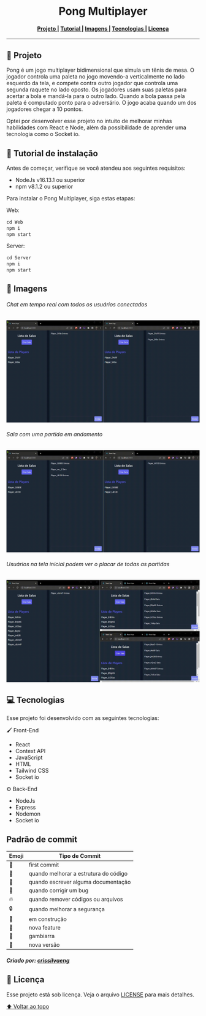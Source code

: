 <h1 name='nome-do-projeto' align="center">Pong Multiplayer</h1>
<h4 align="center">
  <a href="#Projeto" >
    Projeto
  </a>
  |
  <a href="#Tutorial" >
    Tutorial
  </a>
  |
  <a href="#Imagens" >
    Imagens
  </a>
  |
  <a href="#Tecnologias" >
    Tecnologias
  </a>
  |
  <a href="#Licença" >
    Licença
  </a>
</h4>
<hr>

<h2 name="Projeto">📃 Projeto</h2>

Pong é um jogo multiplayer bidimensional que simula um tênis de mesa. O jogador controla uma paleta no jogo movendo-a verticalmente no lado esquerdo da tela, e compete contra outro jogador que controla uma segunda raquete no lado oposto. Os jogadores usam suas paletas para acertar a bola e mandá-la para o outro lado. Quando a bola passa pela paleta é computado ponto para o adversário. O jogo acaba quando um dos jogadores chegar a 10 pontos.

Optei por desenvolver esse projeto no intuito de melhorar minhas habilidades com React e Node, além da possibilidade de aprender uma tecnologia como o Socket io.

<h2 name="Tutorial">🔧 Tutorial de instalação</h2>

Antes de começar, verifique se você atendeu aos seguintes requisitos:

- NodeJs v16.13.1 ou superior
- npm v8.1.2 ou superior

Para instalar o Pong Multiplayer, siga estas etapas:

Web:

```
cd Web
npm i
npm start
```

Server:

```
cd Server
npm i
npm start
```

<h2 name="Imagens">🎴 Imagens</h2>

<h6>Chat em tempo real com todos os usuários conectados</h6>
<p align="center">
  <img src='./Github/chat.gif' />
</p>

<h6>Sala com uma partida em andamento</h6>
<p align="center">
  <img src='./Github/jogo.gif' />
</p>

<h6>Usuários na tela inicial podem ver o placar de todas as partidas</h6>
<p align="center">
  <img src='./Github/placar.gif' />
</p>

<h2 name="Tecnologias">💻 Tecnologias</h2>

Esse projeto foi desenvolvido com as seguintes tecnologias:

🖌️ Front-End

- React
- Context API
- JavaScript
- HTML
- Tailwind CSS
- Socket io

⚙️ Back-End

- NodeJs
- Express
- Nodemon
- Socket io

<h2>Padrão de commit</h2>

| Emoji          | Tipo de Commit                        |
| -------------- | ------------------------------------- |
| :tada:         | first commit                          |
| :art:          | quando melhorar a estrutura do código |
| :memo:         | quando escrever alguma documentação   |
| :bug:          | quando corrigir um bug                |
| :fire:         | quando remover códigos ou arquivos    |
| :lock:         | quando melhorar a segurança           |
| :construction: | em construção                         |
| :rocket:       | nova feature                          |
| :see_no_evil:  | gambiarra                             |
| :gift:         | nova versão                           |

<h5>Criado por: <a href='https://gist.github.com/crissilvaeng/dfb5b14f8eb2c25df4fd8a49f4f03252'>crissilvaeng</a></h5>

<h2 name="Licença">📝 Licença</h2>

Esse projeto está sob licença. Veja o arquivo [LICENSE](LICENSE) para mais detalhes.

[⬆ Voltar ao topo](#nome-do-projeto)
